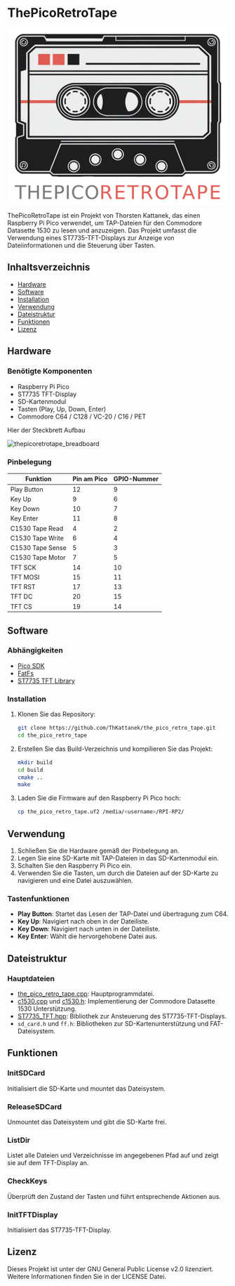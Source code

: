 # ThePicoRetroTape
![Logo](docs/logo_ai/logo_trans_background.png)

ThePicoRetroTape ist ein Projekt von Thorsten Kattanek, das einen Raspberry Pi Pico verwendet, um TAP-Dateien für den Commodore Datasette 1530 zu lesen und anzuzeigen. Das Projekt umfasst die Verwendung eines ST7735-TFT-Displays zur Anzeige von Dateiinformationen und die Steuerung über Tasten.

## Inhaltsverzeichnis

- [Hardware](#hardware)
- [Software](#software)
- [Installation](#installation)
- [Verwendung](#verwendung)
- [Dateistruktur](#dateistruktur)
- [Funktionen](#funktionen)
- [Lizenz](#lizenz)

## Hardware

### Benötigte Komponenten

- Raspberry Pi Pico
- ST7735 TFT-Display
- SD-Kartenmodul
- Tasten (Play, Up, Down, Enter)
- Commodore C64 / C128 / VC-20 / C16 / PET

Hier der Steckbrett Aufbau

![thepicoretrotape_breadboard](https://github.com/user-attachments/assets/9166438d-356d-4b8b-a52a-4e88300c124e)

### Pinbelegung

| Funktion           | Pin am Pico | GPIO-Nummer |
|--------------------|-------------|-------------|
| Play Button        | 12          | 9           |
| Key Up             | 9           | 6           |
| Key Down           | 10          | 7           |
| Key Enter          | 11          | 8           |
| C1530 Tape Read    | 4           | 2           |
| C1530 Tape Write   | 6           | 4           |
| C1530 Tape Sense   | 5           | 3           |
| C1530 Tape Motor   | 7           | 5           |
| TFT SCK            | 14          | 10          |
| TFT MOSI           | 15          | 11          |
| TFT RST            | 17          | 13          |
| TFT DC             | 20          | 15          |
| TFT CS             | 19          | 14          |

## Software

### Abhängigkeiten

- [Pico SDK](https://github.com/raspberrypi/pico-sdk)
- [FatFs](http://elm-chan.org/fsw/ff/00index_e.html)
- [ST7735 TFT Library](https://github.com/adafruit/Adafruit-ST7735-Library)

### Installation

1. Klonen Sie das Repository:
    ```sh
    git clone https://github.com/ThKattanek/the_pico_retro_tape.git
    cd the_pico_retro_tape
    ```

2. Erstellen Sie das Build-Verzeichnis und kompilieren Sie das Projekt:
    ```sh
    mkdir build
    cd build
    cmake ..
    make
    ```

3. Laden Sie die Firmware auf den Raspberry Pi Pico hoch:
    ```sh
    cp the_pico_retro_tape.uf2 /media/<username>/RPI-RP2/
    ```

## Verwendung

1. Schließen Sie die Hardware gemäß der Pinbelegung an.
2. Legen Sie eine SD-Karte mit TAP-Dateien in das SD-Kartenmodul ein.
3. Schalten Sie den Raspberry Pi Pico ein.
4. Verwenden Sie die Tasten, um durch die Dateien auf der SD-Karte zu navigieren und eine Datei auszuwählen.

### Tastenfunktionen

- **Play Button**: Startet das Lesen der TAP-Datei und übertragung zum C64.
- **Key Up**: Navigiert nach oben in der Dateiliste.
- **Key Down**: Navigiert nach unten in der Dateiliste.
- **Key Enter**: Wählt die hervorgehobene Datei aus.

## Dateistruktur

### Hauptdateien

- [the_pico_retro_tape.cpp](http://_vscodecontentref_/0): Hauptprogrammdatei.
- [c1530.cpp](http://_vscodecontentref_/1) und [c1530.h](http://_vscodecontentref_/2): Implementierung der Commodore Datasette 1530 Unterstützung.
- [ST7735_TFT.hpp](http://_vscodecontentref_/3): Bibliothek zur Ansteuerung des ST7735-TFT-Displays.
- `sd_card.h` und `ff.h`: Bibliotheken zur SD-Kartenunterstützung und FAT-Dateisystem.

## Funktionen

### InitSDCard

Initialisiert die SD-Karte und mountet das Dateisystem.

### ReleaseSDCard

Unmountet das Dateisystem und gibt die SD-Karte frei.

### ListDir

Listet alle Dateien und Verzeichnisse im angegebenen Pfad auf und zeigt sie auf dem TFT-Display an.

### CheckKeys

Überprüft den Zustand der Tasten und führt entsprechende Aktionen aus.

### InitTFTDisplay

Initialisiert das ST7735-TFT-Display.

## Lizenz

Dieses Projekt ist unter der GNU General Public License v2.0 lizenziert. Weitere Informationen finden Sie in der LICENSE Datei.
